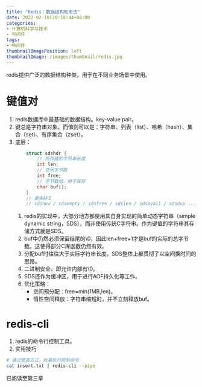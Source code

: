 ```yaml
---
title: "Redis：数据结构和用法"
date: 2022-02-18T20:16:44+08:00
categories:
- 计算机科学与技术
- 中间件
tags:
- 中间件
thumbnailImagePosition: left
thumbnailImage: /images/thumbnail/redis.jpg
---
```

redis提供广泛的数据结构种类，用于在不同业务场景中使用。
<!--more-->
# 键值对
1. redis数据库中最基础的数据结构。key-value pair。
1. 键总是字符串对象。而值则可以是：字符串、列表（list）、哈希（hash）、集合（set）、有序集合（zset）。
1. 底层：
    ```c
        struct sdshdr {
            // 所存储的字符串长度
            int len;
            // 空闲字节数
            int free;
            // 字节数组，用于保存
            char buf[];
        }
        // 更多API
        // sdsnew / sdsempty / sdsfree / sdslen / sdsavail / sdsdup ...
    ```
    1. redis的实现中，大部分地方都使用其自身实现的简单动态字符串（simple dynamic string，SDS），而非使用传统C字符串。作为键值的字符串其存储方式就是SDS。
    1. buf中仍然必须保留结尾的\0，因此len+free+1才是buf的实际的总字节数。这使得部分C库函数仍然有效。
    1. 分配buf时往往大于实际字符串长度。SDS整体上都贯彻了以空间换时间的思路。
    1. 二进制安全，即允许内部有\0。
    1. SDS还作为缓冲区，用于进行AOF持久化等工作。
    1. 优化策略：
        - 空间预分配：free=min(1MB,len)。
        - 惰性空间释放：字符串缩短时，并不立刻释放buf。
# redis-cli
1. redis的命令行控制工具。
1. 实用技巧
```bash
# 通过管道方式，批量执行控制命令
cat insert.txt | redis-cli --pipe
```
已阅读至第三章